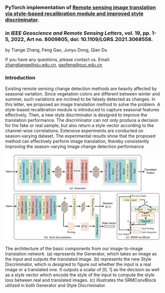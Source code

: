 ### PyTorch implementation of  [**Remote sensing image translation via style-based recalibration module and improved style discriminator**](https://arxiv.org/pdf/2103.15502.pdf). 

### in *IEEE Geoscience and Remote Sensing Letters*, vol. 19, pp. 1-5, 2022, Art no. 8009805, doi: 10.1109/LGRS.2021.3068558.

by Tiange Zhang, Feng Gao, Junyu Dong, Qian Du


If you have any questions, please contact us. Email:  zhangtiange@stu.edu.cn, gaofeng@ouc.edu.cn



### Introduction

Existing remote sensing change detection methods are heavily affected by seasonal variation. Since vegetation colors are different between winter and summer, such variations are inclined to be falsely detected as changes. In this letter, we proposed an image translation method to solve the problem. A style-based recalibration module is introduced to capture seasonal features effectively. Then, a new style discriminator is designed to improve the translation performance. The discriminator can not only produce a decision for the fake or real sample, but also return a style vector according to the channel-wise correlations. Extensive experiments are conducted on season-varying dataset. The experimental results show that the proposed method can effectively perform image translation, thereby consistently improving the season-varying image change detection performance



![](https://raw.githubusercontent.com/summitgao/RSIT_SRM_ISD/main/framework.jpg)

The architecture of the basic components from our image-to-image translation network. (a) represents the Generator, which takes an image as the input and outputs the translated image. (b) represents the new Style Discriminator, which is designed to figure out whether the input is a real image or a translated one. It outputs a scalar of [0, 1] as the decision as well as a style vector which encode the style of the input to compute the style loss between real and translated images. (c) illustrates the SRMConvBlock utilized in both Generator and Style Discriminator.

